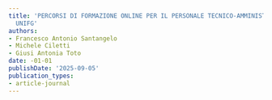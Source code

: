```yaml
---
title: 'PERCORSI DI FORMAZIONE ONLINE PER IL PERSONALE TECNICO-AMMINISTRATIVO: L’ESPERIENZA
  UNIFG'
authors:
- Francesco Antonio Santangelo
- Michele Ciletti
- Giusi Antonia Toto
date: -01-01
publishDate: '2025-09-05'
publication_types:
- article-journal
---
```

